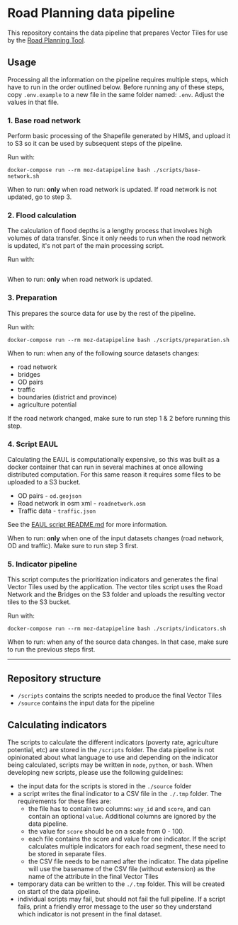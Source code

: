# Road Planning data pipeline
This repository contains the data pipeline that prepares Vector Tiles for use by the [Road Planning Tool](https://github.com/developmentseed/moz-road-planning).

## Usage
Processing all the information on the pipeline requires multiple steps, which have to run in the order outlined below. Before running any of these steps, copy `.env.example` to a new file in the same folder named: `.env`.
Adjust the values in that file.

### 1. Base road network
Perform basic processing of the Shapefile generated by HIMS, and upload it to S3 so it can be used by subsequent steps of the pipeline.

Run with:
```
docker-compose run --rm moz-datapipeline bash ./scripts/base-network.sh
```

When to run: **only** when road network is updated. If road network is not updated, go to step 3.

### 2. Flood calculation
The calculation of flood depths is a lengthy process that involves high volumes of data transfer. Since it only needs to run when the road network is updated, it's not part of the main processing script.

Run with:
```
```

When to run: **only** when road network is updated.

### 3. Preparation
This prepares the source data for use by the rest of the pipeline.

Run with:
```
docker-compose run --rm moz-datapipeline bash ./scripts/preparation.sh
```

When to run: when any of the following source datasets changes:

- road network
- bridges
- OD pairs
- traffic
- boundaries (district and province)
- agriculture potential

If the road network changed, make sure to run step 1 & 2 before running this step.

### 4. Script EAUL
Calculating the EAUL is computationally expensive, so this was built as a docker container that can run in several machines at once allowing distributed computation.
For this same reason it requires some files to be uploaded to a S3 bucket.
- OD pairs - `od.geojson`
- Road network in osm xml - `roadnetwork.osm`
- Traffic data - `traffic.json`

See the [EAUL script README.md](./scripts/eaul/README.md) for more information.

When to run: **only** when one of the input datasets changes (road network, OD and traffic). Make sure to run step 3 first.

### 5. Indicator pipeline
This script computes the prioritization indicators and generates the final Vector Tiles used by the application.
The vector tiles script uses the Road Network and the Bridges on the S3 folder and uploads the resulting vector tiles to the S3 bucket.

Run with:
```
docker-compose run --rm moz-datapipeline bash ./scripts/indicators.sh
```

When to run: when any of the source data changes. In that case, make sure to run the previous steps first.

-----

## Repository structure

- `/scripts` contains the scripts needed to produce the final Vector Tiles
- `/source` contains the input data for the pipeline

## Calculating indicators
The scripts to calculate the different indicators (poverty rate, agriculture potential, etc) are stored in the `/scripts` folder. The data pipeline is not opinionated about what language to use and depending on the indicator being calculated, scripts may be written in `node`, `python`, or `bash`. When developing new scripts, please use the following guidelines:

- the input data for the scripts is stored in the `./source` folder
- a script writes the final indicator to a CSV file in the `./.tmp` folder. The requirements for these files are:  
  - the file has to contain two columns: `way_id` and `score`, and can contain an optional `value`. Additional columns are ignored by the data pipeline.
  - the value for `score` should be on a scale from 0 - 100.
  - each file contains the score and value for one indicator. If the script calculates multiple indicators for each road segment, these need to be stored in separate files.
  - the CSV file needs to be named after the indicator. The data pipeline will use the basename of the CSV file (without extension) as the name of the attribute in the final Vector Tiles
- temporary data can be written to the `./.tmp` folder. This will be created on start of the data pipeline.
- individual scripts may fail, but should not fail the full pipeline. If a script fails, print a friendly error message to the user so they understand which indicator is not present in the final dataset.
